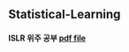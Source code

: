 ## Statistical-Learning
#### ISLR 위주 공부 [pdf file](http://faculty.marshall.usc.edu/gareth-james/ISL/)
